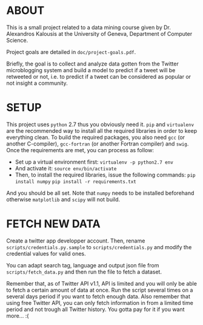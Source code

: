 # ABOUT

This is a small project related to a data mining course given by Dr. Alexandros
Kalousis at the University of Geneva, Department of Computer Science.

Project goals are detailed in `doc/project-goals.pdf`.

Briefly, the goal is to collect and analyze data gotten from the Twitter
microblogging system and build a model to predict if a tweet will be retweeted
or not, i.e. to predict if a tweet can be considered as popular or not insight a
community.

# SETUP

This project uses `python` 2.7 thus  you obviously need it.
`pip` and `virtualenv` are the recommended way to install all the required
libraries in order to keep everything clean.
To build the required packages, you also need `gcc` (or another C-compiler),
`gcc-fortran` (or another Fortran compiler) and `swig`.
Once the requirements are met, you can process as follow:

* Set up a virtual environment first:
  `virtualenv -p python2.7 env`
* And activate it:
  `source env/bin/activate`
* Then, to install the required libraries, issue the following commands:
  `pip install numpy`
  `pip install -r requirements.txt`

And you should be all set. Note that `numpy` needs to be installed beforehand
otherwise `matplotlib` and `scipy` will not build.

# FETCH NEW DATA

Create a twitter app developper account. Then, rename
`scripts/credentials.py.sample` to `scripts/credentials.py` and modify the
credential values for valid ones.

You can adapt search tag, language and output json file from
`scripts/fetch_data.py` and then run the file to fetch a dataset.

Remember that, as of Twitter API v1.1, API is limited and you will only be able
to fetch a certain amount of data at once. Run the script several times on a
several days period if you want to fetch enough data. Also remember that using
free Twitter API, you can only fetch information in from a limited time period
and not trough all Twitter history. You gotta pay for it if you want more... :(
